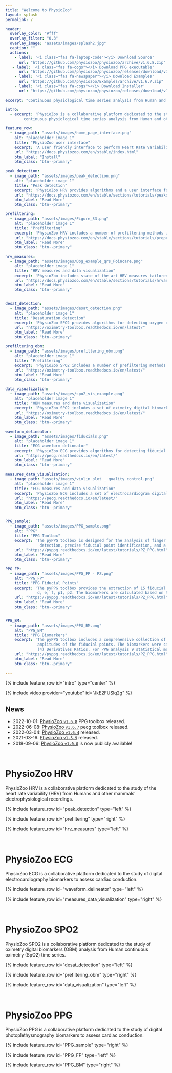 ```yaml
---
title: "Welcome to PhysioZoo"
layout: splash
permalink: /

header:
  overlay_color: "#fff"
  overlay_filter: "0.3"
  overlay_image: "assets/images/splash2.jpg"
  caption: ""
  actions:
    - label: '<i class="fas fa-laptop-code"></i> Download Source'
      url: "https://github.com/physiozoo/physiozoo/archive/v1.6.8.zip"
   - label: '<i class="fas fa-cogs"></i> Download PPG executable'
      url: "https://github.com/physiozoo/physiozoo/releases/download/v1.6.8/pyPPG.exe"   
    - label: '<i class="fas fa-newspaper"></i> Download Examples'
      url: "https://github.com/physiozoo/Examples/archive/v1.6.7.zip"   
    - label: '<i class="fas fa-cogs"></i> Download Installer'
      url: "https://github.com/physiozoo/physiozoo/releases/download/v1.6.8/PhysioZooInstaller_1_6_7.exe"

excerpt: "Continuous physiological time series analysis from Human and other mammals"

intro: 
  - excerpt: 'PhysioZoo is a collaborative platform dedicated to the study of
        continuous physiological time series analysis from Human and other mammals.'

feature_row:
  - image_path: "assets/images/home_page_interface.png"
    alt: "placeholder image 1"
    title: "PhysioZoo user interface"
    excerpt: 'A user friendly interface to perform Heart Rate Variability analysis.'
    url: "https://docs.physiozoo.com/en/stable/index.html"
    btn_label: "Install"
    btn_class: "btn--primary"
    
peak_detection:
  - image_path: "assets/images/peak_detection.png"
    alt: "placeholder image 1"
    title: "Peak detection"
    excerpt: 'PhysioZoo HRV provides algorithms and a user interface for R-peak detection of mammalian ECG data. In addition, it provides manual annotations tools (peak and data quality) to ensure the reliability of the analyzed data.'
    url: "https://docs.physiozoo.com/en/stable/sections/tutorials/peakdetection.html"
    btn_label: "Read More"
    btn_class: "btn--primary"

prefiltering:
  - image_path: "assets/images/Figure_S3.png"
    alt: "placeholder image 1"
    title: "Prefiltering"
    excerpt: 'PhysioZoo HRV includes a number of prefiltering methods in order to remove sudden drop or increase in the beat to beat intervals due to transient noise or ectopic beats.'
    url: "https://docs.physiozoo.com/en/stable/sections/tutorials/preprocessing.html"
    btn_label: "Read More"
    btn_class: "btn--primary"

hrv_measures:
  - image_path: "assets/images/Dog_example_qrs_Poincare.png"
    alt: "placeholder image 1"
    title: "HRV measures and data visualization"
    excerpt: 'PhysioZoo includes state of the art HRV measures tailored to the type of mammal that is studied and data visualization features including Poincare plots, power spectrum, distribution of NN intervals and multi scale entropy plot.'
    url: "https://docs.physiozoo.com/en/stable/sections/tutorials/hrvanalysis.html"
    btn_label: "Read More"
    btn_class: "btn--primary"


desat_detection:
  - image_path: "assets/images/desat_detection.png"
    alt: "placeholder image 1"
    title: "Desaturation detection"
    excerpt: 'PhysioZoo SPO2 provides algorithms for detecting oxygen desaturations in continuous oximetry time series as well as visualization tools delimiting the beginnings and ends of the detected desaturations.'
    url: "https://oximetry-toolbox.readthedocs.io/en/latest/"
    btn_label: "Read More"
    btn_class: "btn--primary"

prefiltering_obm:
  - image_path: "assets/images/prefiltering_obm.png"
    alt: "placeholder image 1"
    title: "Prefiltering"
    excerpt: 'PhysioZoo SPO2 includes a number of prefiltering methods that can be used to remove sudden drop or increase in the oximetry time series due to transient noise or other technical issues.'
    url: "https://oximetry-toolbox.readthedocs.io/en/latest/"
    btn_label: "Read More"
    btn_class: "btn--primary"

data_visualization:
  - image_path: "assets/images/spo2_vis_example.png"
    alt: "placeholder image 1"
    title: "OBM measures and data visualization"
    excerpt: 'PhysioZoo SPO2 includes a set of oximetry digital biomarkers broadly divided into five categories: general statistics, complexity, periodicity, desaturations and hypoxic burden'
    url: "https://oximetry-toolbox.readthedocs.io/en/latest/"
    btn_label: "Read More"
    btn_class: "btn--primary"

waveform_delineator:
  - image_path: "assets/images/fiducials.png"
    alt: "placeholder image 1"
    title: "ECG waveform delineator"
    excerpt: 'PhysioZoo ECG provides algorithms for detecting fiducial points in continuous ECG time series.'
    url: "https://pecg.readthedocs.io/en/latest/"
    btn_label: "Read More"
    btn_class: "btn--primary"

measures_data_visualization:
  - image_path: "assets/images/violin plot _ quality control.png"
    alt: "placeholder image 1"
    title: "ECG measures and data visualization"
    excerpt: 'PhysioZoo ECG includes a set of electrocardiogram digital biomarkers broadly divided into two categories: (1) interval and segments and (2) waves characteristics.'
    url: "https://pecg.readthedocs.io/en/latest/"
    btn_label: "Read More"
    btn_class: "btn--primary"


PPG_sample:
  - image_path: "assets/images/PPG_sample.png"
    alt: "PPG"
    title: "PPG Toolbox"
    excerpt: 'The pyPPG toolbox is designed for the analysis of finger photoplethysmogram (PPG) signals, offering a range of features such as robust beat 
               detection, precise fiducial point identification, and a comprehensive evaluation of standard biomarkers.'
    url: "https://pyppg.readthedocs.io/en/latest/tutorials/PZ_PPG.html"
    btn_label: "Read More"
    btn_class: "btn--primary"

PPG_FP:
  - image_path: "assets/images/PPG_FP - PZ.png"
    alt: "PPG_FP"
    title: "PPG Fiducial Points"
    excerpt: 'The pyPPG toolbox provides the extraction of 15 fiducial. The fiducial points of the PPG signal include the systolic peak (sp), the pulse onset and               offset (on, off), the dicrotic notch (dn), and the diastolic peak (dp). The fiducial points of PPG derivatives are represented by u, v, w, a, b, c, 
              d, e, f, p1, p2. The biomarkers are calculated based on this set of fiducial points.'
    url: "https://pyppg.readthedocs.io/en/latest/tutorials/PZ_PPG.html"
    btn_label: "Read More"
    btn_class: "btn--primary"


PPG_BM:
  - image_path: "assets/images/PPG_BM.png"
    alt: "PPG_BM"
    title: "PPG Biomarkers"
    excerpt: 'The pyPPG toolbox includes a comprehensive collection of 74 standard PPG morphological biomarkers which are calculated from the timings and 
              amplitudes of the fiducial points. The biomarkers were categorized into four groups: (1) PPG Signal; (2) Signal Ratios; (3) PPG Derivatives; and 
              (4) Derivatives Ratios. For PPG analysis 9 statistical measurements are provided for each biomarker.'
    url: "https://pyppg.readthedocs.io/en/latest/tutorials/PZ_PPG.html"
    btn_label: "Read More"
    btn_class: "btn--primary"
    
---
```


{% include feature_row id="intro" type="center" %}

{% include video provider="youtube" id="JkE2FUSlq2g" %}

## News
* 2022-10-01: [PhysioZoo `v1.6.8`](https://github.com/physiozoo/physiozoo/releases/tag/v1.6.8)
    PPG toolbox released.
* 2022-06-08: [PhysioZoo `v1.6.7`](https://github.com/physiozoo/physiozoo/releases/tag/v1.6.7)
    pecg toolbox released.
* 2022-03-04: [PhysioZoo `v1.6.4`](https://github.com/physiozoo/physiozoo/releases/tag/v1.6.4)
    released.
* 2021-03-16: [PhysioZoo `v1.5.9`](https://github.com/physiozoo/physiozoo/releases/tag/v1.5.9)
    released.
* 2018-09-06: [PhysioZoo `v1.0.0`](https://github.com/physiozoo/physiozoo/releases/tag/v1.0.0)
    is now publicly available!

<br/>

# PhysioZoo HRV

PhysioZoo HRV is a collaborative platform dedicated to the study of the heart rate variability (HRV) from Humans and other mammals’ electrophysiological recordings.

<!-- {% include feature_row id="feature_row" type="center" %} -->

{% include feature_row id="peak_detection" type="left" %}

{% include feature_row id="prefiltering" type="right" %}

{% include feature_row id="hrv_measures" type="left" %}

<br/>

# PhysioZoo ECG

PhysioZoo ECG is a collaborative platform dedicated to the study of digital electrocardiography biomarkers
to assess cardiac conduction.

{% include feature_row id="waveform_delineator" type="left" %}

{% include feature_row id="measures_data_visualization" type="right" %}

<br/>

# PhysioZoo SPO2

PhysioZoo SPO2 is a collaborative platform dedicated to the study of oximetry digital biomarkers (OBM) analysis from Human continuous oximetry (SpO2) time series.

{% include feature_row id="desat_detection" type="left" %}

{% include feature_row id="prefiltering_obm" type="right" %}

{% include feature_row id="data_visualization" type="left" %}

<br/>

# PhysioZoo PPG

PhysioZoo PPG is a collaborative platform dedicated to the study of digital photoplethysmography biomarkers
to assess cardiac conduction.

{% include feature_row id="PPG_sample" type="right" %}

{% include feature_row id="PPG_FP" type="left" %}

{% include feature_row id="PPG_BM" type="right" %}
